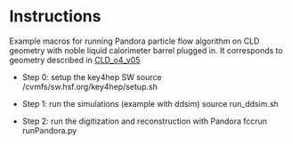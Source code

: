 # Instructions

Example macros for running Pandora particle flow algorithm on CLD geometry with noble liquid calorimeter barrel plugged in. It corresponds to geometry described in [CLD_o4_v05](https://github.com/key4hep/k4geo/tree/main/FCCee/CLD/compact/CLD_o4_v05)

- Step 0: setup the key4hep SW
source /cvmfs/sw.hsf.org/key4hep/setup.sh

- Step 1: run the simulations (example with ddsim)
source run_ddsim.sh

- Step 2: run the digitization and reconstruction with Pandora
fccrun runPandora.py
